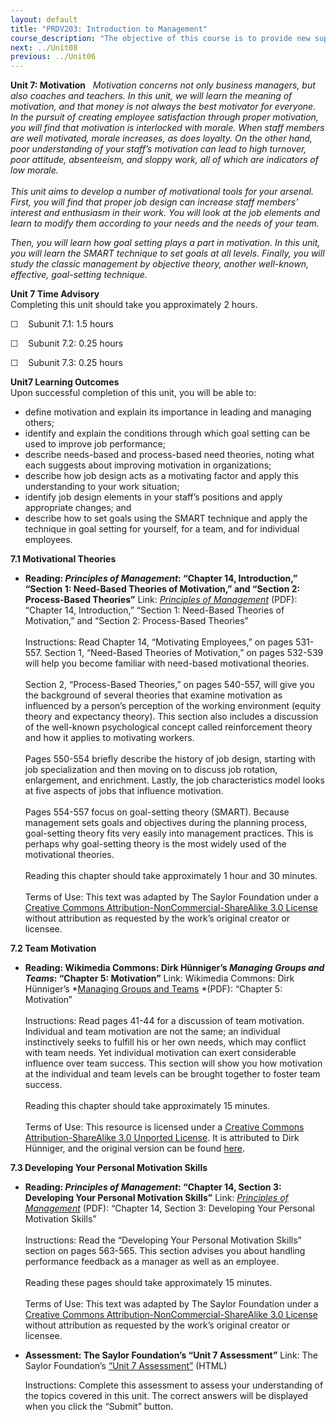 ```yaml
---
layout: default
title: "PRDV203: Introduction to Management"
course_description: "The objective of this course is to provide new supervisors or managers with the basic, practical knowledge necessary for their new positions."
next: ../Unit08
previous: ../Unit06
---
```

**Unit 7: Motivation** <span id="7"></span> 
*Motivation concerns not only business managers, but also coaches and
teachers. In this unit, we will learn the meaning of motivation, and
that money is not always the best motivator for everyone. In the pursuit
of creating employee satisfaction through proper motivation, you will
find that motivation is interlocked with morale. When staff members are
well motivated, morale increases, as does loyalty. On the other hand,
poor understanding of your staff’s motivation can lead to high turnover,
poor attitude, absenteeism, and sloppy work, all of which are indicators
of low morale.*  
    
 *This unit aims to develop a number of motivational tools for your
arsenal. First, you will find that proper job design can increase staff
members’ interest and enthusiasm in their work. You will look at the job
elements and learn to modify them according to your needs and the needs
of your team.*  
  
 *Then, you will learn how goal setting plays a part in motivation. In
this unit, you will learn the SMART technique to set goals at all
levels. Finally, you will study the classic management by objective
theory, another well-known, effective, goal-setting technique.*

**Unit 7 Time Advisory**  
Completing this unit should take you approximately 2 hours.  
  
 ☐    Subunit 7.1: 1.5 hours  
  
 ☐    Subunit 7.2: 0.25 hours  
  
 ☐    Subunit 7.3: 0.25 hours

**Unit7 Learning Outcomes**  
Upon successful completion of this unit, you will be able to:
-   define motivation and explain its importance in leading and managing
    others;
-   identify and explain the conditions through which goal setting can
    be used to improve job performance;
-   describe needs-based and process-based need theories, noting what
    each suggests about improving motivation in organizations;
-   describe how job design acts as a motivating factor and apply this
    understanding to your work situation;
-   identify job design elements in your staff’s positions and apply
    appropriate changes; and
-   describe how to set goals using the SMART technique and apply the
    technique in goal setting for yourself, for a team, and for
    individual employees.

**7.1 Motivational Theories** <span id="7.1"></span> 
-   **Reading: *Principles of Management*: “Chapter 14, Introduction,”
    “Section 1: Need-Based Theories of Motivation,” and “Section 2:
    Process-Based Theories”**
    Link: *[Principles of
    Management](http://www.saylor.org/site/textbooks/Principles%20of%20Management.pdf)*
    (PDF): “Chapter 14, Introduction,” “Section 1: Need-Based Theories
    of Motivation,” and “Section 2: Process-Based Theories”  
        
     Instructions: Read Chapter 14, “Motivating Employees,” on pages
    531-557. Section 1, “Need-Based Theories of Motivation,” on pages
    532-539 will help you become familiar with need-based motivational
    theories.  
        
     Section 2, “Process-Based Theories,” on pages 540-557, will give
    you the background of several theories that examine motivation as
    influenced by a person’s perception of the working environment
    (equity theory and expectancy theory). This section also includes a
    discussion of the well-known psychological concept called
    reinforcement theory and how it applies to motivating workers.  
        
     Pages 550-554 briefly describe the history of job design, starting
    with job specialization and then moving on to discuss job rotation,
    enlargement, and enrichment. Lastly, the job characteristics model
    looks at five aspects of jobs that influence motivation.  
        
     Pages 554-557 focus on goal-setting theory (SMART). Because
    management sets goals and objectives during the planning process,
    goal-setting theory fits very easily into management practices. This
    is perhaps why goal-setting theory is the most widely used of the
    motivational theories.  
        
     Reading this chapter should take approximately 1 hour and 30
    minutes.  
        
     Terms of Use: This text was adapted by The Saylor Foundation under
    a [Creative Commons Attribution-NonCommercial-ShareAlike 3.0
    License](http://creativecommons.org/licenses/by-nc-sa/3.0/) without
    attribution as requested by the work’s original creator or licensee.

**7.2 Team Motivation** <span id="7.2"></span> 
-   **Reading: Wikimedia Commons: Dirk Hünniger’s *Managing Groups and
    Teams*: “Chapter 5: Motivation”**
    Link: Wikimedia Commons: Dirk Hünniger’s *[Managing Groups and
    Teams](http://upload.wikimedia.org/wikipedia/commons/4/42/Managing_Groups_and_Teams.pdf) *(PDF):
    “Chapter 5: Motivation”  
        
     Instructions: Read pages 41-44 for a discussion of team motivation.
    Individual and team motivation are not the same; an individual
    instinctively seeks to fulfill his or her own needs, which may
    conflict with team needs. Yet individual motivation can exert
    considerable influence over team success. This section will show you
    how motivation at the individual and team levels can be brought
    together to foster team success.  
        
     Reading this chapter should take approximately 15 minutes.  
        
     Terms of Use: This resource is licensed under a [Creative Commons
    Attribution-ShareAlike 3.0 Unported
    License](http://creativecommons.org/licenses/by-sa/3.0/). It is
    attributed to Dirk Hünniger, and the original version can be found
    [here](http://upload.wikimedia.org/wikipedia/commons/4/42/Managing_Groups_and_Teams.pdf).

**7.3 Developing Your Personal Motivation Skills** <span
id="7.3"></span> 
-   **Reading: *Principles of Management*: “Chapter 14, Section 3:
    Developing Your Personal Motivation Skills”**
    Link: *[Principles of
    Management](http://www.saylor.org/site/textbooks/Principles%20of%20Management.pdf)*
    (PDF): “Chapter 14, Section 3: Developing Your Personal Motivation
    Skills”  
        
     Instructions: Read the “Developing Your Personal Motivation Skills”
    section on pages 563-565. This section advises you about handling
    performance feedback as a manager as well as an employee.  
        
     Reading these pages should take approximately 15 minutes.  
        
     Terms of Use: This text was adapted by The Saylor Foundation under
    a [Creative Commons Attribution-NonCommercial-ShareAlike 3.0
    License](http://creativecommons.org/licenses/by-nc-sa/3.0/) without
    attribution as requested by the work’s original creator or licensee.

-   **Assessment: The Saylor Foundation’s “Unit 7 Assessment”**
    Link: The Saylor Foundation’s [“Unit 7
    Assessment”](http://school.saylor.org/mod/quiz/view.php?id=1710) (HTML)  
      
     Instructions: Complete this assessment to assess your understanding
    of the topics covered in this unit. The correct answers will be
    displayed when you click the “Submit” button.


